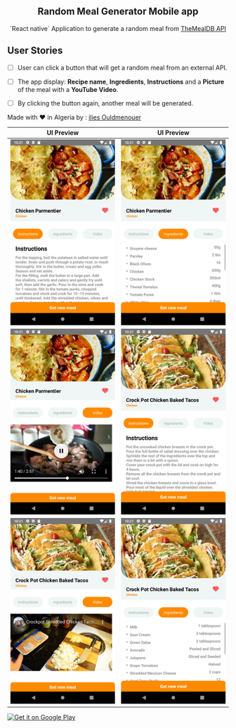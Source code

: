 <div align="center">
 <h2>Random Meal Generator Mobile app</h2>
 <p align="center">
  <p>`React native` Application to generate a random meal from <a href= 'https://www.themealdb.com' >TheMealDB API</a>
</div>
 </p>
 
 </p>



## User Stories
- [ ] User can click a button that will get a random meal from an external API.
- [ ] The app display: **Recipe name**, **Ingredients**, **Instructions** and a **Picture** of the meal with a **YouTube Video**.
- [ ] By clicking the button again, another meal will be generated.

 
Made with ❤ in Algeria 
by : <a href= 'https://www.instagram.com/ilies_ouldmenouer/' >ilies Ouldmenouer</a> 



UI Preview                 |  UI Preview
:-------------------------:|:-------------------------:
![](ScreenShots/Screenshot_1597832468.png)  |  ![](ScreenShots/Screenshot_1597832471.png) 
![](ScreenShots/Screenshot_1597832479.png)  |  ![](ScreenShots/Screenshot_1597832506.png)
![](ScreenShots/Screenshot_1597832521.png)  |  ![](ScreenShots/Screenshot_1597832509.png)

 <a href='https://images.squarespace-cdn.com/content/v1/5ba5d4bce5f7d1371dd93916/1538330115654-1V19SYVKRS6IX5P1VVG0/ke17ZwdGBToddI8pDm48kDFgITcRoterXoQdllT5ciUUqsxRUqqbr1mOJYKfIPR7LoDQ9mXPOjoJoqy81S2I8N_N4V1vUb5AoIIIbLZhVYxCRW4BPu10St3TBAUQYVKcV7ZyRJyI8bwZiMJRrgPaAKqUaXS0tb9q_dTyNVba_kClt3J5x-w6oTQbPni4jzRa/coming+soon.jpg?format=1500w'><img alt='Get it on Google Play' src='https://play.google.com/intl/en_us/badges/images/generic/en_badge_web_generic.png' width='25%' /></a>
